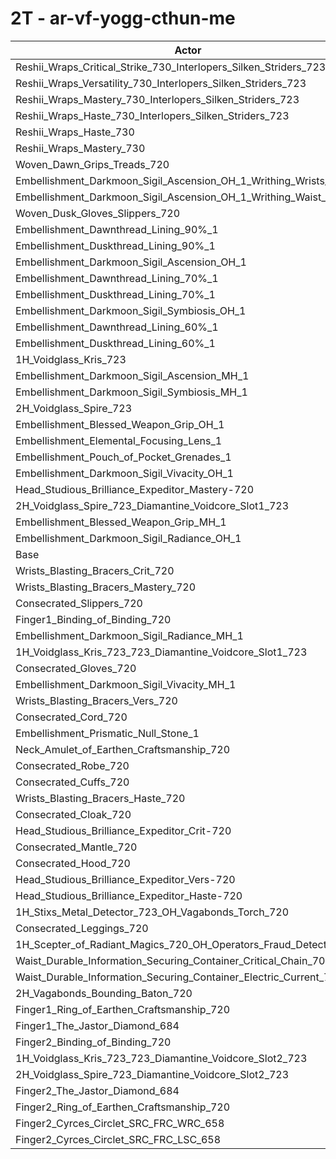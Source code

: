 # 2T - ar-vf-yogg-cthun-me
| Actor | DPS | Increase |
|---|:---:|:---:|
|Reshii_Wraps_Critical_Strike_730_Interlopers_Silken_Striders_723|7717692|3.38%|
|Reshii_Wraps_Versatility_730_Interlopers_Silken_Striders_723|7709014|3.26%|
|Reshii_Wraps_Mastery_730_Interlopers_Silken_Striders_723|7708736|3.26%|
|Reshii_Wraps_Haste_730_Interlopers_Silken_Striders_723|7693873|3.06%|
|Reshii_Wraps_Haste_730|7643130|2.38%|
|Reshii_Wraps_Mastery_730|7630026|2.21%|
|Woven_Dawn_Grips_Treads_720|7568721|1.39%|
|Embellishment_Darkmoon_Sigil_Ascension_OH_1_Writhing_Wrists_1|7566970|1.36%|
|Embellishment_Darkmoon_Sigil_Ascension_OH_1_Writhing_Waist_1|7566289|1.35%|
|Woven_Dusk_Gloves_Slippers_720|7517185|0.69%|
|Embellishment_Dawnthread_Lining_90%_1|7517090|0.69%|
|Embellishment_Duskthread_Lining_90%_1|7516230|0.68%|
|Embellishment_Darkmoon_Sigil_Ascension_OH_1|7505896|0.54%|
|Embellishment_Dawnthread_Lining_70%_1|7504325|0.52%|
|Embellishment_Duskthread_Lining_70%_1|7499992|0.46%|
|Embellishment_Darkmoon_Sigil_Symbiosis_OH_1|7495204|0.40%|
|Embellishment_Dawnthread_Lining_60%_1|7494866|0.40%|
|Embellishment_Duskthread_Lining_60%_1|7494594|0.39%|
|1H_Voidglass_Kris_723|7493990|0.38%|
|Embellishment_Darkmoon_Sigil_Ascension_MH_1|7490719|0.34%|
|Embellishment_Darkmoon_Sigil_Symbiosis_MH_1|7486458|0.28%|
|2H_Voidglass_Spire_723|7485891|0.28%|
|Embellishment_Blessed_Weapon_Grip_OH_1|7482913|0.24%|
|Embellishment_Elemental_Focusing_Lens_1|7479481|0.19%|
|Embellishment_Pouch_of_Pocket_Grenades_1|7474270|0.12%|
|Embellishment_Darkmoon_Sigil_Vivacity_OH_1|7474053|0.12%|
|Head_Studious_Brilliance_Expeditor_Mastery-720|7473870|0.11%|
|2H_Voidglass_Spire_723_Diamantine_Voidcore_Slot1_723|7469801|0.06%|
|Embellishment_Blessed_Weapon_Grip_MH_1|7469295|0.05%|
|Embellishment_Darkmoon_Sigil_Radiance_OH_1|7468926|0.05%|
|Base|7465319|0.00%|
|Wrists_Blasting_Bracers_Crit_720|7464727|-0.01%|
|Wrists_Blasting_Bracers_Mastery_720|7463608|-0.02%|
|Consecrated_Slippers_720|7462670|-0.04%|
|Finger1_Binding_of_Binding_720|7462544|-0.04%|
|Embellishment_Darkmoon_Sigil_Radiance_MH_1|7462170|-0.04%|
|1H_Voidglass_Kris_723_723_Diamantine_Voidcore_Slot1_723|7460468|-0.06%|
|Consecrated_Gloves_720|7458613|-0.09%|
|Embellishment_Darkmoon_Sigil_Vivacity_MH_1|7458125|-0.10%|
|Wrists_Blasting_Bracers_Vers_720|7457194|-0.11%|
|Consecrated_Cord_720|7457084|-0.11%|
|Embellishment_Prismatic_Null_Stone_1|7456248|-0.12%|
|Neck_Amulet_of_Earthen_Craftsmanship_720|7456124|-0.12%|
|Consecrated_Robe_720|7456078|-0.12%|
|Consecrated_Cuffs_720|7456062|-0.12%|
|Wrists_Blasting_Bracers_Haste_720|7452598|-0.17%|
|Consecrated_Cloak_720|7452281|-0.17%|
|Head_Studious_Brilliance_Expeditor_Crit-720|7451062|-0.19%|
|Consecrated_Mantle_720|7448689|-0.22%|
|Consecrated_Hood_720|7447160|-0.24%|
|Head_Studious_Brilliance_Expeditor_Vers-720|7445144|-0.27%|
|Head_Studious_Brilliance_Expeditor_Haste-720|7440220|-0.34%|
|1H_Stixs_Metal_Detector_723_OH_Vagabonds_Torch_720|7440108|-0.34%|
|Consecrated_Leggings_720|7437542|-0.37%|
|1H_Scepter_of_Radiant_Magics_720_OH_Operators_Fraud_Detector_723|7431715|-0.45%|
|Waist_Durable_Information_Securing_Container_Critical_Chain_701|7427779|-0.50%|
|Waist_Durable_Information_Securing_Container_Electric_Current_701|7413770|-0.69%|
|2H_Vagabonds_Bounding_Baton_720|7408341|-0.76%|
|Finger1_Ring_of_Earthen_Craftsmanship_720|7404764|-0.81%|
|Finger1_The_Jastor_Diamond_684|7403911|-0.82%|
|Finger2_Binding_of_Binding_720|7382768|-1.11%|
|1H_Voidglass_Kris_723_723_Diamantine_Voidcore_Slot2_723|7343041|-1.64%|
|2H_Voidglass_Spire_723_Diamantine_Voidcore_Slot2_723|7337854|-1.71%|
|Finger2_The_Jastor_Diamond_684|7327444|-1.85%|
|Finger2_Ring_of_Earthen_Craftsmanship_720|7321934|-1.92%|
|Finger2_Cyrces_Circlet_SRC_FRC_WRC_658|7252140|-2.86%|
|Finger2_Cyrces_Circlet_SRC_FRC_LSC_658|7210536|-3.41%|
